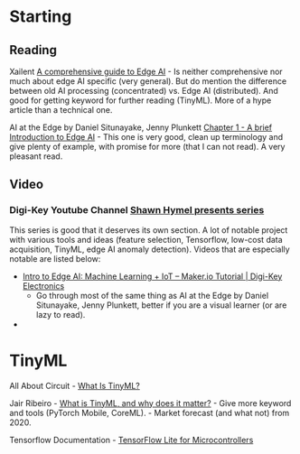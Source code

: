 # Starting

## Reading

Xailent [A comprehensive guide to Edge AI](https://xailient.com/blog/a-comprehensive-guide-to-edge-ai/)
    - Is neither comprehensive nor much about edge AI specific (very general). But do mention the difference between old AI processing (concentrated) vs. Edge AI (distributed). And good for getting keyword for further reading (TinyML). More of a hype article than a technical one.

AI at the Edge by Daniel Situnayake, Jenny Plunkett [Chapter 1 - A brief Introduction to Edge AI](https://www.oreilly.com/library/view/ai-at-the/9781098120191/ch01.html)
    - This one is very good, clean up terminology and give plenty of example, with promise for more (that I can not read). A very pleasant read.



## Video

### Digi-Key Youtube Channel [Shawn Hymel presents series](https://youtube.com/playlist?list=PLEBQazB0HUySNug4eRm-73hNyMcCRViRB)

This series is good that it deserves its own section. A lot of notable project with various tools and ideas (feature selection, Tensorflow, low-cost data acquisition, TinyML, edge AI anomaly detection). Videos that are especially notable are listed below:

- [Intro to Edge AI: Machine Learning + IoT – Maker.io Tutorial | Digi-Key Electronics](https://youtu.be/Ejld8XZmvwE)
    - Go through most of the same thing as AI at the Edge by Daniel Situnayake, Jenny Plunkett, better if you are a visual learner (or are lazy to read).
- 



# TinyML

All About Circuit - [What Is TinyML?](https://www.allaboutcircuits.com/technical-articles/what-is-tinyml/)

Jair Ribeiro - [What is TinyML, and why does it matter?](https://medium.com/tech-cult-heartbeat/what-is-tinyml-and-why-does-it-matter-f5b164766876)
    - Give more keyword and tools (PyTorch Mobile, CoreML).
    - Market forecast (and what not) from 2020.

Tensorflow Documentation - [TensorFlow Lite for Microcontrollers](https://www.tensorflow.org/lite/microcontrollers)